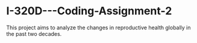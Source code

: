 # I-320D---Coding-Assignment-2
This project aims to analyze the changes in reproductive health globally in the past two decades.
